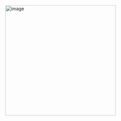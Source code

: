 <img width="344" alt="image" src="https://github.com/kashmca/interview/assets/85752690/6a48c49a-e493-4026-bfd6-141a1150b237">
